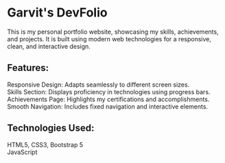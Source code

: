 # Garvit's DevFolio<br>
This is my personal portfolio website, showcasing my skills, achievements, and projects. It is built using modern web technologies for a responsive, clean, and interactive design.<br>

## Features:<br>
  Responsive Design: Adapts seamlessly to different screen sizes.<br>
  Skills Section: Displays proficiency in technologies using progress bars.<br>
  Achievements Page: Highlights my certifications and accomplishments.<br>
  Smooth Navigation: Includes fixed navigation and interactive elements.<br>
## Technologies Used:<br>
  HTML5, CSS3, Bootstrap 5<br>
  JavaScript<br>
  


<!--
**thisisggarvit/thisisggarvit** is a ✨ _special_ ✨ repository because its `README.md` (this file) appears on your GitHub profile.

Here are some ideas to get you started:

- 🔭 I’m currently working on ...
- 🌱 I’m currently learning ...
- 👯 I’m looking to collaborate on ...
- 🤔 I’m looking for help with ...
- 💬 Ask me about ...
- 📫 How to reach me: ...
- 😄 Pronouns: ...
- ⚡ Fun fact: ...
-->
